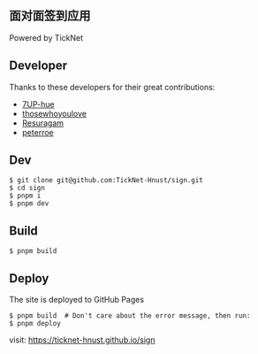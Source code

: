 ## 面对面签到应用

Powered by TickNet

## Developer

Thanks to these developers for their great contributions:

* [7UP-hue](https://github.com/7UP-hue)
* [thosewhoyoulove](https://github.com/thosewhoyoulove)
* [Resuragam](https://github.com/Resuragam)
* [peterroe](https://github.com/peterroe)

## Dev

```shell
$ git clone git@github.com:TickNet-Hnust/sign.git
$ cd sign
$ pnpm i
$ pnpm dev
```

## Build
  
```shell
$ pnpm build
```

## Deploy

The site is deployed to GitHub Pages

```shell
$ pnpm build  # Don't care about the error message, then run:
$ pnpm deploy
```

visit: <https://ticknet-hnust.github.io/sign>
